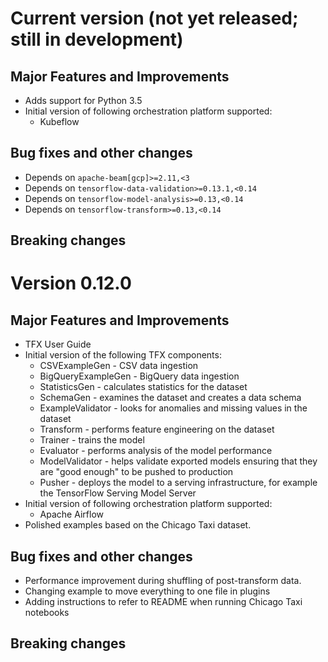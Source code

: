 # Current version (not yet released; still in development)

## Major Features and Improvements

*   Adds support for Python 3.5
*   Initial version of following orchestration platform supported:
    *   Kubeflow

## Bug fixes and other changes

*   Depends on `apache-beam[gcp]>=2.11,<3`
*   Depends on `tensorflow-data-validation>=0.13.1,<0.14`
*   Depends on `tensorflow-model-analysis>=0.13,<0.14`
*   Depends on `tensorflow-transform>=0.13,<0.14`

## Breaking changes

# Version 0.12.0

## Major Features and Improvements

*   TFX User Guide
*   Initial version of the following TFX components:
    *   CSVExampleGen - CSV data ingestion
    *   BigQueryExampleGen - BigQuery data ingestion
    *   StatisticsGen - calculates statistics for the dataset
    *   SchemaGen - examines the dataset and creates a data schema
    *   ExampleValidator - looks for anomalies and missing values in the dataset
    *   Transform - performs feature engineering on the dataset
    *   Trainer - trains the model
    *   Evaluator - performs analysis of the model performance
    *   ModelValidator - helps validate exported models ensuring that they are
        "good enough" to be pushed to production
    *   Pusher - deploys the model to a serving infrastructure, for example the
        TensorFlow Serving Model Server
*   Initial version of following orchestration platform supported:
    *   Apache Airflow
*   Polished examples based on the Chicago Taxi dataset.

## Bug fixes and other changes

*   Performance improvement during shuffling of post-transform data.
*   Changing example to move everything to one file in plugins
*   Adding instructions to refer to README when running Chicago Taxi notebooks

## Breaking changes
